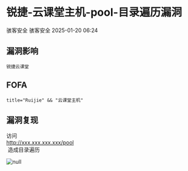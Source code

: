 #  锐捷-云课堂主机-pool-目录遍历漏洞   
骇客安全  骇客安全   2025-01-20 06:24  
  
## 漏洞影响  
```
锐捷云课堂
```  
  
## FOFA  
```
title="Ruijie" && "云课堂主机"
```  
  
## 漏洞复现  
  
访问   
http://xxx.xxx.xxx.xxx/pool  
 造成目录遍历  
  
  
![](https://mmbiz.qpic.cn/mmbiz_png/IePibcXn991MMgqvIR8ZicI3nCR32km8dD9rKian5oM3xduMDeDTjgbON8pUhfjJ8HrxCfDbCfSfUcAcc7JH7QVxw/640?wx_fmt=png&from=appmsg "null")  
  
  
